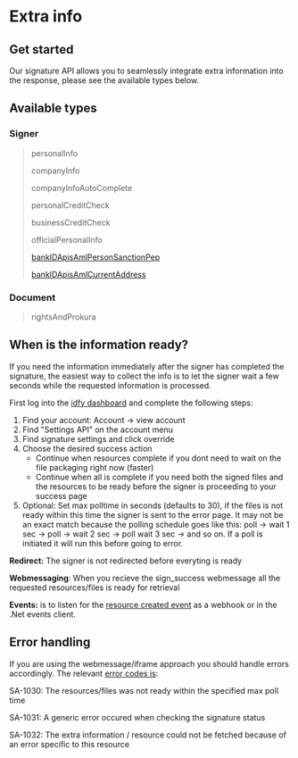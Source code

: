 # Extra info

## Get started

Our signature API allows you to seamlessly integrate extra information into the response, please see the available types below.

## Available types

### Signer

> personalInfo
>
> companyInfo
>
> companyInfoAutoComplete
>
> personalCreditCheck
>
> businessCreditCheck
>
> officialPersonalInfo
>
> [bankIDApisAmlPersonSanctionPep](bankid-apis-aml-person-sanction-pep.md)
>
> [bankIDApisAmlCurrentAddress](bankid-apis-aml-current-address.md)

### Document

> rightsAndProkura



## When is the information ready?

If you need the information immediately after the signer has completed the signature, the easiest way to collect the info is to let the signer wait a few seconds while the requested information is processed. 

First log into the [idfy dashboard](https://dashboard.idfy.io/login) and complete the following steps:

1. Find your account: Account -&gt; view account 
2. Find "Settings API" on the account menu
3. Find signature settings and click override
4. Choose the desired success action
   * Continue when resources complete if you dont need to wait on the file packaging right now \(faster\)
   * Continue when all is complete if you need both the signed files and the resources to be ready before the signer is proceeding to your success page
5. Optional: Set max polltime in seconds \(defaults to 30\), if the files is not ready within this time the signer is sent to the error page. It may not be an exact match because the polling schedule goes like this: poll -&gt; wait 1 sec -&gt; poll -&gt; wait 2 sec -&gt; poll wait 3 sec -&gt; and so on. If a poll is initiated it will run this before going to error.

**Redirect:** The signer is not redirected before everyting is ready

**Webmessaging**: When you recieve the sign\_success webmessage all the requested resources/files is ready for retrieval

**Events:** is to listen for the [resource created event](https://docs.idfy.io/api-endpoints/notification/events#resourcecreatedevent) as a webhook or in the .Net events client.

## Error handling

If you are using the webmessage/iframe approach you should handle errors accordingly. The relevant [error codes is](https://docs.idfy.io/api-endpoints/sign/other-information/error-codes):

SA-1030: The resources/files was not ready within the specified max poll time

SA-1031: A generic error occured when checking the signature status

SA-1032: The extra information / resource could not be fetched because of an error specific to this resource









